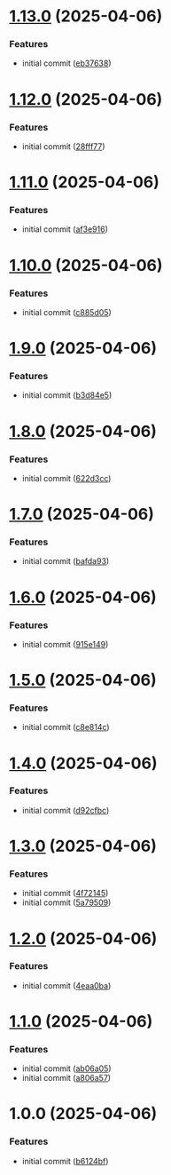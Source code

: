 # [1.13.0](https://github.com/liranme/redisinsight-secure/compare/v1.12.0...v1.13.0) (2025-04-06)


### Features

* initial commit ([eb37638](https://github.com/liranme/redisinsight-secure/commit/eb37638a85960f92205c3469d7d139bd6d847e5f))

# [1.12.0](https://github.com/liranme/redisinsight-secure/compare/v1.11.0...v1.12.0) (2025-04-06)


### Features

* initial commit ([28fff77](https://github.com/liranme/redisinsight-secure/commit/28fff77f0d300ec184d2a0dac33527b9e73848a6))

# [1.11.0](https://github.com/liranme/redisinsight-secure/compare/v1.10.0...v1.11.0) (2025-04-06)


### Features

* initial commit ([af3e916](https://github.com/liranme/redisinsight-secure/commit/af3e916794976f6d2818da112b74e35754b49d02))

# [1.10.0](https://github.com/liranme/redisinsight-secure/compare/v1.9.0...v1.10.0) (2025-04-06)


### Features

* initial commit ([c885d05](https://github.com/liranme/redisinsight-secure/commit/c885d052d139c083c9366a2b2b610414140ce986))

# [1.9.0](https://github.com/liranme/redisinsight-secure/compare/v1.8.0...v1.9.0) (2025-04-06)


### Features

* initial commit ([b3d84e5](https://github.com/liranme/redisinsight-secure/commit/b3d84e5437b19c4bec637f9a84223755cba06e63))

# [1.8.0](https://github.com/liranme/redisinsight-secure/compare/v1.7.0...v1.8.0) (2025-04-06)


### Features

* initial commit ([622d3cc](https://github.com/liranme/redisinsight-secure/commit/622d3cc945cca722f6df617fe693df7e740639b4))

# [1.7.0](https://github.com/liranme/redisinsight-secure/compare/v1.6.0...v1.7.0) (2025-04-06)


### Features

* initial commit ([bafda93](https://github.com/liranme/redisinsight-secure/commit/bafda9371040e1fc4c6ea7f21961a0fce8a8b38b))

# [1.6.0](https://github.com/liranme/redisinsight-secure/compare/v1.5.0...v1.6.0) (2025-04-06)


### Features

* initial commit ([915e149](https://github.com/liranme/redisinsight-secure/commit/915e149d042a5b9c4b2976885449166aace79c2a))

# [1.5.0](https://github.com/liranme/redisinsight-secure/compare/v1.4.0...v1.5.0) (2025-04-06)


### Features

* initial commit ([c8e814c](https://github.com/liranme/redisinsight-secure/commit/c8e814c0593d8253ae81ba98c1fab22a06dce426))

# [1.4.0](https://github.com/liranme/redisinsight-secure/compare/v1.3.0...v1.4.0) (2025-04-06)


### Features

* initial commit ([d92cfbc](https://github.com/liranme/redisinsight-secure/commit/d92cfbc0e9a95ea0bec053168ebb2dffbf121487))

# [1.3.0](https://github.com/liranme/redisinsight-secure/compare/v1.2.0...v1.3.0) (2025-04-06)


### Features

* initial commit ([4f72145](https://github.com/liranme/redisinsight-secure/commit/4f721452138f7df9b2bebae3ada60fb8343fc4ce))
* initial commit ([5a79509](https://github.com/liranme/redisinsight-secure/commit/5a7950941aae932121255a439b5881450dd1c40d))

# [1.2.0](https://github.com/liranme/redisinsight-secure/compare/v1.1.0...v1.2.0) (2025-04-06)


### Features

* initial commit ([4eaa0ba](https://github.com/liranme/redisinsight-secure/commit/4eaa0ba3fb7af714bc6f164bcfd30b00815e8a8e))

# [1.1.0](https://github.com/liranme/redisinsight-secure/compare/v1.0.0...v1.1.0) (2025-04-06)


### Features

* initial commit ([ab06a05](https://github.com/liranme/redisinsight-secure/commit/ab06a055eca93ec5b1aea49722d065ba9ca9ac47))
* initial commit ([a806a57](https://github.com/liranme/redisinsight-secure/commit/a806a57dde18162d49fa4e5d582b84da1725350d))

# 1.0.0 (2025-04-06)


### Features

* initial commit ([b6124bf](https://github.com/liranme/redisinsight-secure/commit/b6124bf0856fc4d53f48e7e223de94ab98d708cc))

